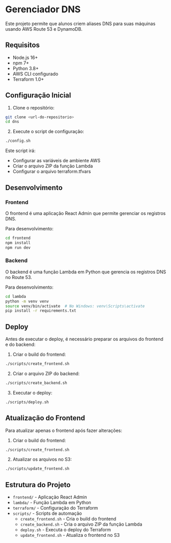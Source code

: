 # Gerenciador DNS

Este projeto permite que alunos criem aliases DNS para suas máquinas usando AWS Route 53 e DynamoDB.

## Requisitos

- Node.js 16+
- npm 7+
- Python 3.8+
- AWS CLI configurado
- Terraform 1.0+

## Configuração Inicial

1. Clone o repositório:
```bash
git clone <url-do-repositorio>
cd dns
```

2. Execute o script de configuração:
```bash
./config.sh
```

Este script irá:
- Configurar as variáveis de ambiente AWS
- Criar o arquivo ZIP da função Lambda
- Configurar o arquivo terraform.tfvars

## Desenvolvimento

### Frontend

O frontend é uma aplicação React Admin que permite gerenciar os registros DNS.

Para desenvolvimento:
```bash
cd frontend
npm install
npm run dev
```

### Backend

O backend é uma função Lambda em Python que gerencia os registros DNS no Route 53.

Para desenvolvimento:
```bash
cd lambda
python -m venv venv
source venv/bin/activate  # No Windows: venv\Scripts\activate
pip install -r requirements.txt
```

## Deploy

Antes de executar o deploy, é necessário preparar os arquivos do frontend e do backend:

1. Criar o build do frontend:
```bash
./scripts/create_frontend.sh
```

2. Criar o arquivo ZIP do backend:
```bash
./scripts/create_backend.sh
```

3. Executar o deploy:
```bash
./scripts/deploy.sh
```

## Atualização do Frontend

Para atualizar apenas o frontend após fazer alterações:

1. Criar o build do frontend:
```bash
./scripts/create_frontend.sh
```

2. Atualizar os arquivos no S3:
```bash
./scripts/update_frontend.sh
```

## Estrutura do Projeto

- `frontend/` - Aplicação React Admin
- `lambda/` - Função Lambda em Python
- `terraform/` - Configuração do Terraform
- `scripts/` - Scripts de automação
  - `create_frontend.sh` - Cria o build do frontend
  - `create_backend.sh` - Cria o arquivo ZIP da função Lambda
  - `deploy.sh` - Executa o deploy do Terraform
  - `update_frontend.sh` - Atualiza o frontend no S3 